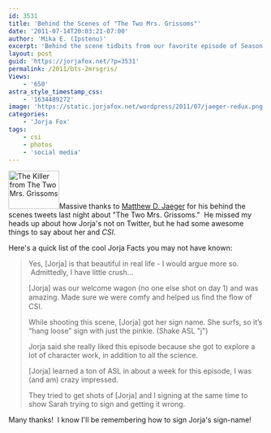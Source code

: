```yaml
---
id: 3531
title: 'Behind the Scenes of "The Two Mrs. Grissoms"'
date: '2011-07-14T20:03:21-07:00'
author: 'Mika E. (Ipstenu)'
excerpt: 'Behind the scene tidbits from our favorite episode of Season 11!'
layout: post
guid: 'https://jorjafox.net/?p=3531'
permalink: /2011/bts-2mrsgris/
Views:
    - '650'
astra_style_timestamp_css:
    - '1634489272'
image: 'https://static.jorjafox.net/wordpress/2011/07/jaeger-redux.png'
categories:
    - 'Jorja Fox'
tags:
    - csi
    - photos
    - 'social media'
---
```


<img class="alignleft size-thumbnail wp-image-3656" title="Matthew Jaeger" src="//static.jorjafox.net/wordpress/2011/07/jaeger-redux-210x140.png" alt="The Killer from The Two Mrs. Grissoms" width="100" height="75" />Massive thanks to <a href="http://twitter.com/matthewdjaeger">Matthew D. Jaeger</a> for his behind the scenes tweets last night about "The Two Mrs. Grissoms."  He missed my heads up about how Jorja's not on Twitter, but he had some awesome things to say about her and <em>CSI</em>.

Here's a quick list of the cool Jorja Facts you may not have known:
<blockquote>Yes, [Jorja] is that beautiful in real life - I would argue more so.  Admittedly, I have little crush...

[Jorja] was our welcome wagon (no one else shot on day 1) and was amazing. Made sure we were comfy and helped us ﬁnd the ﬂow of CSI.

While shooting this scene, [Jorja] got her sign name. She surfs, so itʼs “hang loose” sign with just the pinkie. (Shake ASL "j")

Jorja said she really liked this episode because she got to explore a lot of character work, in addition to all the science.

[Jorja] learned a ton of ASL in about a week for this episode, I was (and am) crazy impressed.

They tried to get shots of [Jorja] and I signing at the same time to show Sarah trying to sign and getting it wrong.</blockquote>
Many thanks!  I know I'll be remembering how to sign Jorja's sign-name!
